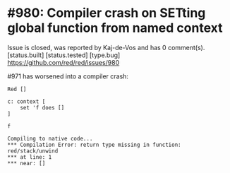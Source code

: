 
#980: Compiler crash on SETting global function from named context
================================================================================
Issue is closed, was reported by Kaj-de-Vos and has 0 comment(s).
[status.built] [status.tested] [type.bug]
<https://github.com/red/red/issues/980>

#971 has worsened into a compiler crash:

```
Red []

c: context [
    set 'f does []
]

f
```

```
Compiling to native code...
*** Compilation Error: return type missing in function: red/stack/unwind 
*** at line: 1 
*** near: []
```




